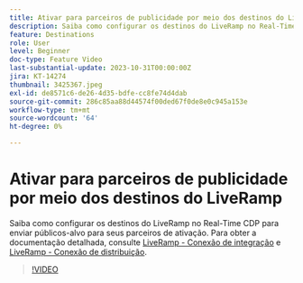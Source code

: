 ```yaml
---
title: Ativar para parceiros de publicidade por meio dos destinos do LiveRamp
description: Saiba como configurar os destinos do LiveRamp no Real-Time CDP para enviar públicos-alvo para seus parceiros de ativação.
feature: Destinations
role: User
level: Beginner
doc-type: Feature Video
last-substantial-update: 2023-10-31T00:00:00Z
jira: KT-14274
thumbnail: 3425367.jpeg
exl-id: de8571c6-de26-4d35-bdfe-cc8fe74d4dab
source-git-commit: 286c85aa88d44574f00ded67f0de8e0c945a153e
workflow-type: tm+mt
source-wordcount: '64'
ht-degree: 0%

---
```


# Ativar para parceiros de publicidade por meio dos destinos do LiveRamp

Saiba como configurar os destinos do LiveRamp no Real-Time CDP para enviar públicos-alvo para seus parceiros de ativação. Para obter a documentação detalhada, consulte [LiveRamp - Conexão de integração](https://experienceleague.adobe.com/docs/experience-platform/destinations/catalog/advertising/liveramp-onboarding.html?lang=pt-BR) e [LiveRamp - Conexão de distribuição](https://experienceleague.adobe.com/docs/experience-platform/destinations/catalog/advertising/liveramp-distribution.html?lang=pt-BR).

>[!VIDEO](https://video.tv.adobe.com/v/3452662/?learn=on&enablevpops&captions=por_br)
